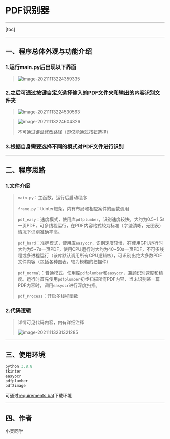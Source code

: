 # PDF识别器

---

[toc]

---

##  一、程序总体外观与功能介绍

### 1.运行main.py后出现以下界面

> ![image-20211113224359335](https://i.loli.net/2021/11/13/dNOeDZnMpTaC1s6.png)

### 2.之后可通过按键自定义选择输入的PDF文件夹和输出的内容识别文件夹

> ![image-20211113224530563](https://i.loli.net/2021/11/13/5FEnDKJMxbZOAdX.png)

> ![image-20211113224604326](https://i.loli.net/2021/11/13/r8SsYzQ49FWoD37.png)
>
> 不可通过键盘修改路径（即仅能通过按钮选择）

### 3.根据自身需要选择不同的模式对PDF文件进行识别

---

## 二、程序思路
### 1.文件介绍

> ```main.py```：主函数，运行后启动程序
>
> ```frame.py```：tkinter框架，内有布局和相应案件的函数调用
>
> `pdf_easy`：速度模式，使用库`pdfplumber`，识别速度较快，大约为0.5~1.5s一页PDF，可多线程运行，在PDF内容格式较为标准（字迹清晰，无图表）情况下识别准确率高。
>
> `pdf_hard`：准确模式，使用库`easyocr`，识别速度较慢，在使用GPU运行时大约为5~7s一页PDF，使用CPU运行时大约为40~50s一页PDF，不可多线程或多进程运行（该库默认调用所有CPU逻辑核），可识别出绝大多数PDF文件内容（包括各种图表，较为模糊的扫描件）
>
> `pdf_normal`：普通模式，使用库`pdfplumber`和`easyocr`，兼顾识别速度和精度。运行时首先使用`pdfplumber`初步扫描所有PDF内容，当未识别某一篇PDF内容时，调用`easyocr`进行深度扫描。
>
> `pdf_Process`：开启多线程函数

### 2.代码逻辑

> 详情可见代码内容，内有详细注释
>
> ![image-20211113231321285](https://i.loli.net/2021/11/13/WIdFHnbz4t3AGkm.png)

---

## 三、使用环境

```python
python 3.8.8
tkinter
easyocr
pdfplumber
pdf2image
```

可通过[requirements.bat](./requirements.bat)下载环境

---

## 四、作者

小吴同学

